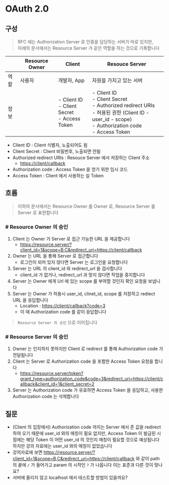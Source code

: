 # OAuth 2.0

## 구성

> RFC 에는 Authorization Server 로 인증을 담당하는 서버가 따로 있지만,  
> 아래의 문서에서는 Resource Server 가 같은 역할을 하는 것으로 기록합니다

|     | Resource Owner | Client                                               | Resouce Server                                                                                                                                             |
| --- | -------------- | ---------------------------------------------------- | ---------------------------------------------------------------------------------------------------------------------------------------------------------- |
| 역할  | 사용자            | 개발자, App                                             | 자원을 가지고 있는 서버                                                                                                                                              |
| 정보  |                | - Client ID <br> - Client Secret <br> - Access Token | - Client ID <br> - Client Secret <br> - Authorized redirect URIs <br> - 허용된 권한 (Client ID - user_id - scope) <br> - Authorization code <br> - Access Token |

- Client ID : Client 식별자, 노출되어도 됨
- Client Secret : Client 비밀번호, 노출되면 안됨
- Authorized redirect URIs : Resouce Server 에서 저장하는 Client 주소
  - <https://client/callback>
- Authorization code : Access Token 을 얻기 위한 임시 코드
- Access Token : Client 에서 사용하는 실 Token

## 흐름

> 이하의 문서에서는 Resource Owner 를 Owner 로, Resource Server 를 Server 로 표현합니다

### # Resource Owner 의 승인

1. Client 는 Owner 가 Server 로 접근 가능한 URL 을 제공합니다
    - <https://resource.server/?client_id=1&scope=B,C&redirect_uri=https://client/callback>
2. Owner 는 URL 을 통해 Server 로 접근합니다
   - 로그인이 되어 있지 않다면 Server 는 로그인을 요청합니다
3. Server 는 URL 의 client_id 와 redirect_url 을 검사합니다
   - client_id 가 없거나, redirect_url 과 맞지 않다면 작업을 중지합니다
4. Server 는 Owner 에게 Url 에 있는 scope 를 부여할 것인지 확인 요청을 보냅니다
5. Server 는 Owner 가 허용시 user_id, clinet_id, scope 를 저장하고 rediect URL 을 응답합니다
   - Location : <https://client/callback?code=3>
   - 이 때 Authorization code 를 같이 응답합니다

> `Resource Server 의 승인` 으로 이어집니다

### # Resource Server 의 승인

1. Owner 는 인지하지 못하지만 Client 로 redirect 를 통해 Authorization code 가 전달됩니다
2. Client 는 Server 로 Authorization code 을 포함한 Access Token 요청을 합니다
    - <https://resource.server/token?grant_type=authorization_code&code=3&redirect_uri=https://client/callback&client_id=1&client_secret=2>
3. Server 는 Authorization code 가 유효하면 Access Token 을 응답하고, 사용한 Authorization code 는 삭제합니다

## 질문

- (Client 의 입장에서) Authorization code 까지는 Server 에서 준 값을 redirect 하여 오기 때문에 user_id 와의 매칭이 필요 없지만, Access Token 이 발급된 시점에는 해당 Token 이 어떤 user_id 의 것인지 매칭이 필요할 것으로 예상됩니다  
하지만 강의 자료에는 user_id 와의 매칭이 없었습니다
- 강의자료에 보면 <https://resource.server/?client_id=1&scope=B,C&redirect_uri=https://client/callback> 와 같이 path 의 끝에 `/` 가 들어가고 param 의 시작인 `?` 가 나옵니다
이는 표준과 다른 것이 맞나요?
- 서버에 올리지 않고 localhost 에서 테스트할 방법이 있을까요?
